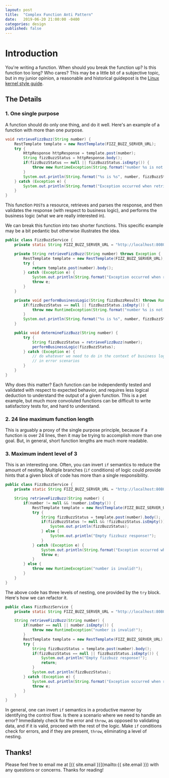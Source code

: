 ```yaml
---
layout: post
title:  "Complex Function Anti Pattern"
date:   2019-06-20 21:00:00 -0400
categories: design
published: false
---
```


# Introduction
You're writing a function. When should you break the function up?
Is this function too long? Who cares? This may be a little bit of a subjective
topic, but in my junior opinion, a reasonable and historical guidepost
is the [Linux kernel style guide](https://www.kernel.org/doc/html/v4.10/process/coding-style.html#functions).

## The Details
### 1. One single purpose
A function should do only one thing, and do it well. Here's an example of
a function with more than one purpose.
```java
void retrieveFizzBuzz(String number) {
    RestTemplate template = new RestTemplate(FIZZ_BUZZ_SERVER_URL);
    try {
        HttpResponse httpResponse = template.post(number);
        String fizzBuzzStatus = httpResponse.body();
        if(fizzBuzzStatus == null || fizzBuzzStatus.isEmpty()) {
            throw new RuntimeException(String.format("number %s is not fizzbuzz!!", number));
        }
        System.out.println(String.format("%s is %s", number, fizzBuzzStatus));
    } catch (Exception e) {
        System.out.println(String.format("Exception occurred when retrieveFizzBuzz: %s", e.getMessage(), e);
    }
}
```
This function `POST`s a resource, retrieves and parses the response, and then
validates the response (with respect to business logic), and performs
the business logic (what we are really interested in).

We can break this function into two shorter functions. This specific
example may be a bit pedantic but otherwise illustrates the idea.

```java
public class FizzBuzzService {
    private static String FIZZ_BUZZ_SERVER_URL = "http://localhost:8080/fizzbuzz";

    private String retrieveFizzBuzz(String number) throws Exception {
        RestTemplate template = new RestTemplate(FIZZ_BUZZ_SERVER_URL);
        try {
            return template.post(number).body();
        } catch (Exception e) {
            System.out.println(String.format("Exception occurred when retrieveFizzBuzz: %s", e.getMessage(), e);
            throw e;
        }
    }

    private void performBusinessLogic(String fizzBuzzResult) throws RuntimeException {
        if(fizzBuzzStatus == null || fizzBuzzStatus.isEmpty()) {
            throw new RuntimeException(String.format("number %s is not fizzbuzz!!", number));
        }
        System.out.println(String.format("%s is %s", number, fizzBuzzStatus));
    }

    public void determineFizzBuzz(String number) {
        try {
            String fizzBuzzStatus = retrieveFizzBuzz(number);
            performBusinessLogic(fizzBuzzStatus);    
        } catch (Exception e) {
            // do whatever we need to do in the context of business logic
            // in error scenarios
        }
    }
}
```

Why does this matter? Each function can be independently tested and validated
with respect to expected behavior, and requires less logical deduction
to understand the output of a given function. This is a pet example,
but much more convoluted functions can be difficult to write
satisfactory tests for, and hard to understand.


### 2. 24 line maximum function length
This is arguably a proxy of the single purpose principle, because
if a function is over 24 lines, then it may be trying to accomplish more
than one goal. But, in general, short function lengths are much more readable.

### 3. Maximum indent level of 3
This is an interesting one. Often, you can invert `if` semantics to reduce
the amount of nesting. Multiple branches (`if` conditions) of logic
could provide hints that a given block of code has more than a single responsibility.

```java
public class FizzBuzzService {
    private static String FIZZ_BUZZ_SERVER_URL = "http://localhost:8080/fizzbuzz";

    String retrieveFizzBuzz(String number) {
        if(number != null && !number.isEmpty()) {
            RestTemplate template = new RestTemplate(FIZZ_BUZZ_SERVER_URL);
            try {
                String fizzBuzzStatus = template.post(number).body();
                if(fizzBuzzStatus != null && !fizzBuzzStatus.isEmpty()) {
                    System.out.println(fizzBuzzStatus);
                } else {
                    System.out.println("Empty fizzbuzz response!");
                }
            } catch (Exception e) {
                System.out.println(String.format("Exception occurred when retrieveFizzBuzz: %s", e.getMessage(), e);
                throw e;
            }
        } else {
            throw new RuntimeException("number is invalid!");
        }
    }
}
```
The above code has three levels of nesting, one provided by the `try` block.
Here's how we can refactor it.
```java
public class FizzBuzzService {
    private static String FIZZ_BUZZ_SERVER_URL = "http://localhost:8080/fizzbuzz";

    String retrieveFizzBuzz(String number) {
        if(number == null || number.isEmpty()) {
            throw new RuntimeException("number is invalid!");
        }
        RestTemplate template = new RestTemplate(FIZZ_BUZZ_SERVER_URL);
        try {
            String fizzBuzzStatus = template.post(number).body();
            if(fizzBuzzStatus == null || fizzBuzzStatus.isEmpty()) {
                System.out.println("Empty fizzbuzz response!");
                return;
            }
            System.out.println(fizzBuzzStatus);
        } catch (Exception e) {
            System.out.println(String.format("Exception occurred when retrieveFizzBuzz: %s", e.getMessage(), e);
            throw e;
        }
    }
}
```
In general, one can invert `if` semantics in a productive manner
by identifying the control flow. Is there a scenario where we need 
to handle an error? Immediately check for the error and `throw`, as opposed
to validating data, and if it is valid, proceed with the rest of the logic.
Make `if` conditions check for errors, and if they are present, `throw`,
eliminating a level of nesting.


## Thanks!
Please feel free to email me at [{{ site.email }}](mailto:{{ site.email }})
with any questions or concerns. 
Thanks for reading!
